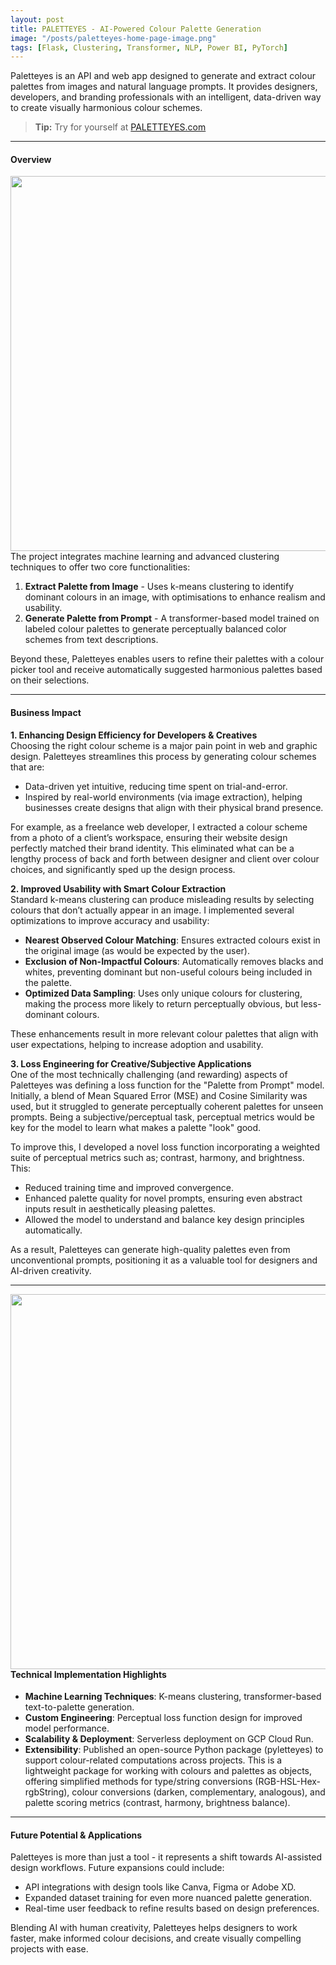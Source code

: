 ```yaml
---
layout: post
title: PALETTEYES - AI-Powered Colour Palette Generation
image: "/posts/paletteyes-home-page-image.png"
tags: [Flask, Clustering, Transformer, NLP, Power BI, PyTorch]
---
```


Paletteyes is an API and web app designed to generate and extract colour palettes from images and natural language prompts. It provides designers, developers, and branding professionals with an intelligent, data-driven way to create visually harmonious colour schemes.

> **Tip:** Try for yourself at [PALETTEYES.com](https://paletteyes.com "Inspiration Through Colour, One Palette a Time")

---

#### **Overview**

<img src="{{site.url}}\img\posts\paletteyes-extract-palette-from-image.png" width="600" style="float:right;">

The project integrates machine learning and advanced clustering techniques to offer two core functionalities:

1. **Extract Palette from Image** - Uses k-means clustering to identify dominant colours in an image, with optimisations to enhance realism and usability.
2. **Generate Palette from Prompt** - A transformer-based model trained on labeled colour palettes to generate perceptually balanced color schemes from text descriptions.

Beyond these, Paletteyes enables users to refine their palettes with a colour picker tool and receive automatically suggested harmonious palettes based on their selections.

---

#### **Business Impact**

**1. Enhancing Design Efficiency for Developers & Creatives**\
Choosing the right colour scheme is a major pain point in web and graphic design. Paletteyes streamlines this process by generating colour schemes that are:

- Data-driven yet intuitive, reducing time spent on trial-and-error.
- Inspired by real-world environments (via image extraction), helping businesses create designs that align with their physical brand presence.

For example, as a freelance web developer, I extracted a colour scheme from a photo of a client’s workspace, ensuring their website design perfectly matched their brand identity. This eliminated what can be a lengthy process of back and forth between designer and client over colour choices, and significantly sped up the design process.

**2. Improved Usability with Smart Colour Extraction**\
Standard k-means clustering can produce misleading results by selecting colours that don’t actually appear in an image. I implemented several optimizations to improve accuracy and usability:

- **Nearest Observed Colour Matching**: Ensures extracted colours exist in the original image (as would be expected by the user).
- **Exclusion of Non-Impactful Colours**: Automatically removes blacks and whites,  preventing dominant but non-useful colours being included in the palette.
- **Optimized Data Sampling**: Uses only unique colours for clustering, making the process more likely to return perceptually obvious, but less-dominant colours.

These enhancements result in more relevant colour palettes that align with user expectations, helping to increase adoption and usability.

**3. Loss Engineering for Creative/Subjective Applications**\
One of the most technically challenging (and rewarding) aspects of Paletteyes was defining a loss function for the "Palette from Prompt" model. Initially, a blend of Mean Squared Error (MSE) and Cosine Similarity was used, but it struggled to generate perceptually coherent palettes for unseen prompts. Being a subjective/perceptual task, perceptual metrics would be key for the model to learn what makes a palette "look" good.

To improve this, I developed a novel loss function incorporating a weighted suite of perceptual metrics such as; contrast, harmony, and brightness. This:

- Reduced training time and improved convergence.
- Enhanced palette quality for novel prompts, ensuring even abstract inputs result in aesthetically pleasing palettes.
- Allowed the model to understand and balance key design principles automatically.

As a result, Paletteyes can generate high-quality palettes even from unconventional prompts, positioning it as a valuable tool for designers and AI-driven creativity.

---

<img src="{{site.url}}\img\posts\paletteyes-generate-palette-from-prompt.png" width="600" style="float:right;">


#### **Technical Implementation Highlights**

- **Machine Learning Techniques**: K-means clustering, transformer-based text-to-palette generation.
- **Custom Engineering**: Perceptual loss function design for improved model performance.
- **Scalability & Deployment**: Serverless deployment on GCP Cloud Run.
- **Extensibility**: Published an open-source Python package (pyletteyes) to support colour-related computations across projects. This is a lightweight package for working with colours and palettes as objects, offering simplified methods for type/string conversions (RGB-HSL-Hex-rgbString), colour conversions (darken, complementary, analogous), and palette scoring metrics (contrast, harmony, brightness balance).

---

#### **Future Potential & Applications**

Paletteyes is more than just a tool - it represents a shift towards AI-assisted design workflows. Future expansions could include:

- API integrations with design tools like Canva, Figma or Adobe XD.
- Expanded dataset training for even more nuanced palette generation.
- Real-time user feedback to refine results based on design preferences.

Blending AI with human creativity, Paletteyes helps designers to work faster, make informed colour decisions, and create visually compelling projects with ease.







